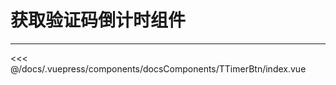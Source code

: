# 获取验证码倒计时组件

---

<common-code-format>
  <docsComponents-TTimerBtn-index slot="source"></docsComponents-TTimerBtn-index>

<<< @/docs/.vuepress/components/docsComponents/TTimerBtn/index.vue
</common-code-format>
